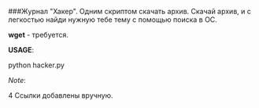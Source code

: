 ###Журнал "Хакер". Одним скриптом скачать архив.
Скачай архив, и с легкостью найди нужную тебе тему с помощью поиска в ОС.

**wget** - требуется.

**USAGE**:

python hacker.py

*Note*:

4 Ссылки добавлены вручную.

 
